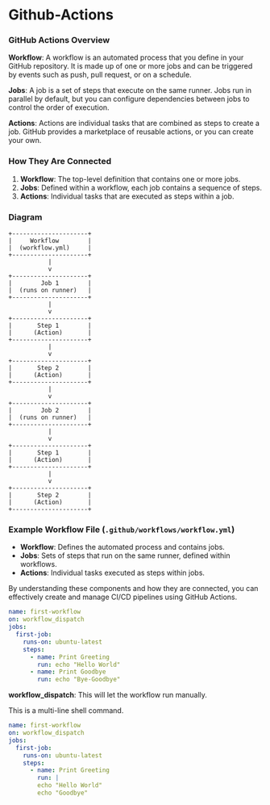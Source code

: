 # Github-Actions


### GitHub Actions Overview

**Workflow**: A workflow is an automated process that you define in your GitHub repository. It is made up of one or more jobs and can be triggered by events such as push, pull request, or on a schedule.

**Jobs**: A job is a set of steps that execute on the same runner. Jobs run in parallel by default, but you can configure dependencies between jobs to control the order of execution.

**Actions**: Actions are individual tasks that are combined as steps to create a job. GitHub provides a marketplace of reusable actions, or you can create your own.

### How They Are Connected

1. **Workflow**: The top-level definition that contains one or more jobs.
2. **Jobs**: Defined within a workflow, each job contains a sequence of steps.
3. **Actions**: Individual tasks that are executed as steps within a job.

### Diagram

```plaintext
+---------------------+
|     Workflow        |
|  (workflow.yml)     |
+---------------------+
           |
           v
+---------------------+
|        Job 1        |
|  (runs on runner)   |
+---------------------+
           |
           v
+---------------------+
|       Step 1        |
|      (Action)       |
+---------------------+
           |
           v
+---------------------+
|       Step 2        |
|      (Action)       |
+---------------------+
           |
           v
+---------------------+
|        Job 2        |
|  (runs on runner)   |
+---------------------+
           |
           v
+---------------------+
|       Step 1        |
|      (Action)       |
+---------------------+
           |
           v
+---------------------+
|       Step 2        |
|      (Action)       |
+---------------------+
```

### Example Workflow File (`.github/workflows/workflow.yml`)

- **Workflow**: Defines the automated process and contains jobs.
- **Jobs**: Sets of steps that run on the same runner, defined within workflows.
- **Actions**: Individual tasks executed as steps within jobs.

By understanding these components and how they are connected, you can effectively create and manage CI/CD pipelines using GitHub Actions.

```yaml
name: first-workflow
on: workflow_dispatch
jobs:
  first-job:
    runs-on: ubuntu-latest
    steps:
      - name: Print Greeting
        run: echo "Hello World"
      - name: Print Goodbye
        run: echo "Bye-Goodbye"
```


**workflow_dispatch**: This will let the workflow run manually.

This is a multi-line shell command.

```yaml
name: first-workflow
on: workflow_dispatch
jobs:
  first-job:
    runs-on: ubuntu-latest
    steps:
      - name: Print Greeting
        run: |
	    echo "Hello World"
	    echo "Goodbye"
```

